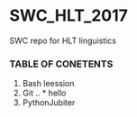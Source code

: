 # SWC_HLT_2017
SWC repo for HLT linguistics

### TABLE OF CONETENTS
1. Bash leession
2. Git
.. * hello
3. PythonJubiter

